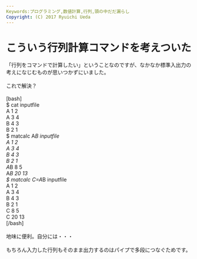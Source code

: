 ```yaml
---
Keywords:プログラミング,数値計算,行列,頭の中だだ漏らし
Copyright: (C) 2017 Ryuichi Ueda
---
```


# こういう行列計算コマンドを考えついた
「行列をコマンドで計算したい」ということなのですが、なかなか標準入出力の考えになじむものが思いつかずにいました。<br />
<br />
これで解決？<br />
<br />
[bash]<br />
$ cat inputfile<br />
A 1 2<br />
A 3 4<br />
B 4 3<br />
B 2 1<br />
$ matcalc A*B inputfile<br />
A 1 2<br />
A 3 4<br />
B 4 3<br />
B 2 1<br />
A*B 8 5<br />
A*B 20 13<br />
$ matcalc C=A*B inputfile<br />
A 1 2<br />
A 3 4<br />
B 4 3<br />
B 2 1<br />
C 8 5<br />
C 20 13<br />
[/bash]<br />
<br />
地味に便利。自分には・・・<br />
<br />
もちろん入力した行列もそのまま出力するのはパイプで多段につなぐためです。
